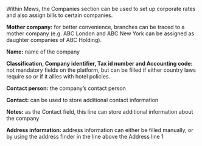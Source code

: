 Within Mews, the Companies section can be used to set up corporate rates and also assign bills to certain companies.

**Mother company:** for better convenience, branches can be traced to a mother company (e.g. ABC London and ABC New York can be assigned as daughter companies of ABC Holding). 
 
**Name:** name of the company
 
**Classification, Company identifier, Tax id number and Accounting code:** not mandatory fields on the platform, but can be filled if either country laws require so or if it allies with hotel policies. 
 
**Contact person:** the company’s contact person
 
**Contact:** can be used to store additional contact information
 
**Notes:** as the Contact field, this line can store additional information about the company
 
**Address information:** address information can either be filled manually, or by using the address finder in the line above the Address line 1 
